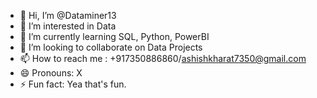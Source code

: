 - 👋 Hi, I’m @Dataminer13
- 👀 I’m interested in Data
- 🌱 I’m currently learning SQL, Python, PowerBI
- 💞️ I’m looking to collaborate on Data Projects
- 📫 How to reach me : +917350886860/ashishkharat7350@gmail.com
- 😄 Pronouns: X
- ⚡ Fun fact: Yea that's fun.

<!---
Dataminer13/Dataminer13 is a ✨ special ✨ repository because its `README.md` (this file) appears on your GitHub profile.
You can click the Preview link to take a look at your changes.
--->
